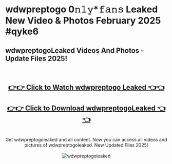 # wdwpreptogo 0𝚗𝚕𝚢*𝚏𝚊𝚗𝚜 Leaked New Video & Photos February 2025 #qyke6

<h2>wdwpreptogoLeaked Videos And Photos - Update Files 2025!</h2>
<br>
<div align="center">
<h2><a href="https://mediaupload.pro?title=wdwpreptogo&ref=11F" rel="nofollow">👉👉 Click to Watch wdwpreptogo Leaked 👈👈</a></h2>
<h2><a href="https://mediaupload.pro?title=wdwpreptogo&ref=11F" rel="nofollow">👉👉 Click to Download wdwpreptogoLeaked 👈👈</a></h2>
<br>
Get wdwpreptogoleaked and all content. Now you can access all videos and pictures of wdwpreptogoleaked. New Updated Files 2025!
<br>
<br>
<a href="https://mediaupload.pro?title=wdwpreptogo&ref=11F" rel="nofollow" data-target="animated-image.originalLink"><img src="https://i.ibb.co/Gkj2r4b/banner.png" alt="wdwpreptogoleaked" style="max-width: 100%; display: inline-block;" data-target="animated-image.originalImage"></a>
</div>
<br>

